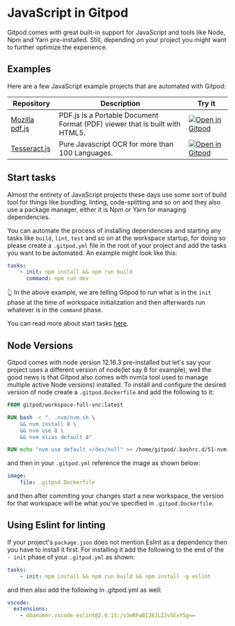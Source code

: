 # JavaScript in Gitpod

Gitpod comes with great built-in support for JavaScript and tools like Node, Npm and Yarn pre-installed. Still, depending on your project you might want to further optimize the experience.

## Examples

Here are a few JavaScript example projects that are automated with Gitpod:

Repository | Description | Try it
---|---|---
[Mozilla pdf.js](https://github.com/mozilla/pdf.js) | PDF.js is a Portable Document Format (PDF) viewer that is built with HTML5. | [![Open in Gitpod](https://gitpod.io/button/open-in-gitpod.svg)](https://gitpod.io/#https://github.com/mozilla/pdf.js)
[Tesseract.js](https://github.com/naptha/tesseract.js) | Pure Javascript OCR for more than 100 Languages. | [![Open in Gitpod](https://gitpod.io/button/open-in-gitpod.svg)](https://gitpod.io/#https://github.com/naptha/tesseract.js)

## Start tasks

Almost the entirety of JavaScript projects these days use some sort of build tool for things like bundling, linting, code-splitting and so on and they also use a package manager, either it is Npm or Yarn for managing dependencies. 

You can automate the process of installing dependencies and starting any tasks like `build`, `lint`, `test` and so on at the workspace startup, for doing so please create a `.gitpod.yml` file in the root of your project and add the tasks you want to be automated. An example might look like this:

```yaml
tasks:
    - init: npm install && npm run build
      command: npm run dev
```

<span aria-hidden="true">👆</span> In the above example, we are telling Gitpod to run what is in the `init` phase at the time of workspace initialization and then afterwards run whatever is in the `command` phase. 

You can read more about start tasks [here](/docs/config-start-tasks/). 

## Node Versions

Gitpod comes with node version 12.16.3 pre-installed but let's say your project uses a different version of node(let say 8 for example), well the good news is that Gitpod also comes with nvm(a tool used to manage multiple active Node versions) installed. To install and configure the desired version of node create a `.gitpod.Dockerfile` and add the following to it:

```dockerfile
FROM gitpod/workspace-full-vnc:latest

RUN bash -c ". .nvm/nvm.sh \
    && nvm install 8 \
    && nvm use 8 \
    && nvm alias default 8"

RUN echo "nvm use default >/dev/null" >> /home/gitpod/.bashrc.d/51-nvm-fix
```

and then in your `.gitpod.yml` reference the image as shown below:

```yaml
image: 
    file: .gitpod.Dockerfile
```

and then after commiting your changes start a new workspace, the version for that workspace will be what you've specified in `.gitpod.Dockerfile`.

## Using Eslint for linting

If your project's `package.json` does not mention Eslint as a dependency then you have to install it first. For installing it add the following to the end of the `- init` phase of your `.gitpod.yml` as shown:

```yaml
tasks:
    - init: npm install && npm run build && npm install -g eslint
```

and then also add the following in .gitpod.yml as well:

```yaml
vscode:
  extensions:
    - dbaeumer.vscode-eslint@2.0.15:/v3eRFwBI38JLZJv5ExY5g==
```



